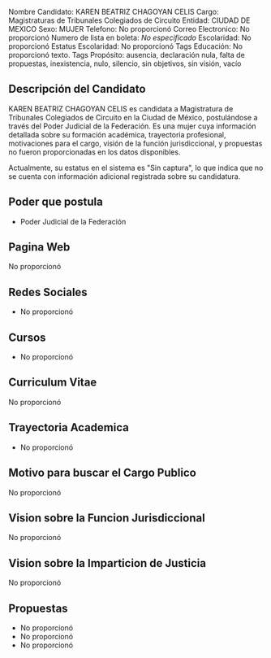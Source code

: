 Nombre Candidato: KAREN BEATRIZ CHAGOYAN CELIS
Cargo: Magistraturas de Tribunales Colegiados de Circuito
Entidad: CIUDAD DE MEXICO
Sexo: MUJER
Telefono: No proporcionó
Correo Electronico: No proporcionó
Numero de lista en boleta: *No especificado*
Escolaridad: No proporcionó
Estatus Escolaridad: No proporcionó
Tags Educación: No proporcionó texto.
Tags Propósito: ausencia, declaración nula, falta de propuestas, inexistencia, nulo, silencio, sin objetivos, sin visión, vacío


## Descripción del Candidato 

KAREN BEATRIZ CHAGOYAN CELIS es candidata a Magistratura de Tribunales Colegiados de Circuito en la Ciudad de México, postulándose a través del Poder Judicial de la Federación.  Es una mujer cuya información detallada sobre su formación académica, trayectoria profesional, motivaciones para el cargo, visión de la función jurisdiccional, y propuestas no fueron proporcionadas en los datos disponibles.

Actualmente, su estatus en el sistema es "Sin captura", lo que indica que no se cuenta con información adicional registrada sobre su candidatura.


## Poder que postula

- Poder Judicial de la Federación


## Pagina Web

No proporcionó


## Redes Sociales

- No proporcionó


## Cursos

- No proporcionó


## Curriculum Vitae

No proporcionó


## Trayectoria Academica

- No proporcionó


## Motivo para buscar el Cargo Publico

No proporcionó


## Vision sobre la Funcion Jurisdiccional

No proporcionó


## Vision sobre la Imparticion de Justicia

No proporcionó


## Propuestas

- No proporcionó
- No proporcionó
- No proporcionó

